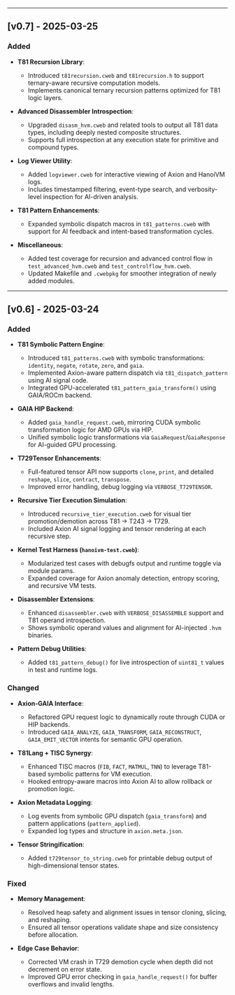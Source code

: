 
---

## [v0.7] - 2025-03-25

### Added
- **T81 Recursion Library**:
  - Introduced `t81recursion.cweb` and `t81recursion.h` to support ternary-aware recursive computation models.
  - Implements canonical ternary recursion patterns optimized for T81 logic layers.

- **Advanced Disassembler Introspection**:
  - Upgraded `disasm_hvm.cweb` and related tools to output all T81 data types, including deeply nested composite structures.
  - Supports full introspection at any execution state for primitive and compound types.

- **Log Viewer Utility**:
  - Added `logviewer.cweb` for interactive viewing of Axion and HanoiVM logs.
  - Includes timestamped filtering, event-type search, and verbosity-level inspection for AI-driven analysis.

- **T81 Pattern Enhancements**:
  - Expanded symbolic dispatch macros in `t81_patterns.cweb` with support for AI feedback and intent-based transformation cycles.

- **Miscellaneous**:
  - Added test coverage for recursion and advanced control flow in `test_advanced_hvm.cweb` and `test_controlflow_hvm.cweb`.
  - Updated Makefile and `.cwebpkg` for smoother integration of newly added modules.

---

## [v0.6] - 2025-03-24

### Added
- **T81 Symbolic Pattern Engine**:
  - Introduced `t81_patterns.cweb` with symbolic transformations: `identity`, `negate`, `rotate`, `zero`, and `gaia`.
  - Implemented Axion-aware pattern dispatch via `t81_dispatch_pattern` using AI signal code.
  - Integrated GPU-accelerated `t81_pattern_gaia_transform()` using GAIA/ROCm backend.

- **GAIA HIP Backend**:
  - Added `gaia_handle_request.cweb`, mirroring CUDA symbolic transformation logic for AMD GPUs via HIP.
  - Unified symbolic logic transformations via `GaiaRequest`/`GaiaResponse` for AI-guided GPU processing.

- **T729Tensor Enhancements**:
  - Full-featured tensor API now supports `clone`, `print`, and detailed `reshape`, `slice`, `contract`, `transpose`.
  - Improved error handling, debug logging via `VERBOSE_T729TENSOR`.

- **Recursive Tier Execution Simulation**:
  - Introduced `recursive_tier_execution.cweb` for visual tier promotion/demotion across T81 → T243 → T729.
  - Included Axion AI signal logging and tensor rendering at each recursive step.

- **Kernel Test Harness (`hanoivm-test.cweb`)**:
  - Modularized test cases with debugfs output and runtime toggle via module params.
  - Expanded coverage for Axion anomaly detection, entropy scoring, and recursive VM tests.

- **Disassembler Extensions**:
  - Enhanced `disassembler.cweb` with `VERBOSE_DISASSEMBLE` support and T81 operand introspection.
  - Shows symbolic operand values and alignment for AI-injected `.hvm` binaries.

- **Pattern Debug Utilities**:
  - Added `t81_pattern_debug()` for live introspection of `uint81_t` values in test and runtime logs.

### Changed
- **Axion-GAIA Interface**:
  - Refactored GPU request logic to dynamically route through CUDA or HIP backends.
  - Introduced `GAIA_ANALYZE`, `GAIA_TRANSFORM`, `GAIA_RECONSTRUCT`, `GAIA_EMIT_VECTOR` intents for semantic GPU operation.

- **T81Lang + TISC Synergy**:
  - Enhanced TISC macros (`FIB`, `FACT`, `MATMUL`, `TNN`) to leverage T81-based symbolic patterns for VM execution.
  - Hooked entropy-aware macros into Axion AI to allow rollback or promotion logic.

- **Axion Metadata Logging**:
  - Log events from symbolic GPU dispatch (`gaia_transform`) and pattern applications (`pattern_applied`).
  - Expanded log types and structure in `axion.meta.json`.

- **Tensor Stringification**:
  - Added `t729tensor_to_string.cweb` for printable debug output of high-dimensional tensor states.

### Fixed
- **Memory Management**:
  - Resolved heap safety and alignment issues in tensor cloning, slicing, and reshaping.
  - Ensured all tensor operations validate shape and size consistency before allocation.

- **Edge Case Behavior**:
  - Corrected VM crash in T729 demotion cycle when depth did not decrement on error state.
  - Improved GPU error checking in `gaia_handle_request()` for buffer overflows and invalid lengths.
